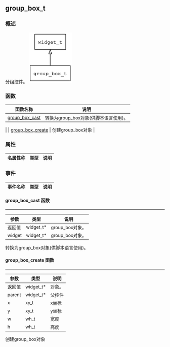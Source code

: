 ## group\_box\_t
### 概述
 分组控件。
![image](images/group_box_t_0.png)

### 函数
<p id="group_box_t_methods">

| 函数名称 | 说明 | 
| -------- | ------------ | 
| <a href="#group_box_t_group_box_cast">group\_box\_cast</a> |  转换为group_box对象(供脚本语言使用)。
 |
| <a href="#group_box_t_group_box_create">group\_box\_create</a> |  创建group_box对象
 |
### 属性
<p id="group_box_t_properties">

| 名属性称 | 类型 | 说明 | 
| -------- | ----- | ------------ | 
### 事件
<p id="group_box_t_events">

| 事件名称 | 类型  | 说明 | 
| -------- | ----- | ------- | 
#### group\_box\_cast 函数
-----------------------

| 参数 | 类型 | 说明 |
| -------- | ----- | --------- |
| 返回值 | widget\_t* | group\_box对象。 |
| widget | widget\_t* | group\_box对象。 |
<p id="group_box_t_group_box_cast"> 转换为group_box对象(供脚本语言使用)。



#### group\_box\_create 函数
-----------------------

| 参数 | 类型 | 说明 |
| -------- | ----- | --------- |
| 返回值 | widget\_t* | 对象。 |
| parent | widget\_t* | 父控件 |
| x | xy\_t | x坐标 |
| y | xy\_t | y坐标 |
| w | wh\_t | 宽度 |
| h | wh\_t | 高度 |
<p id="group_box_t_group_box_create"> 创建group_box对象




